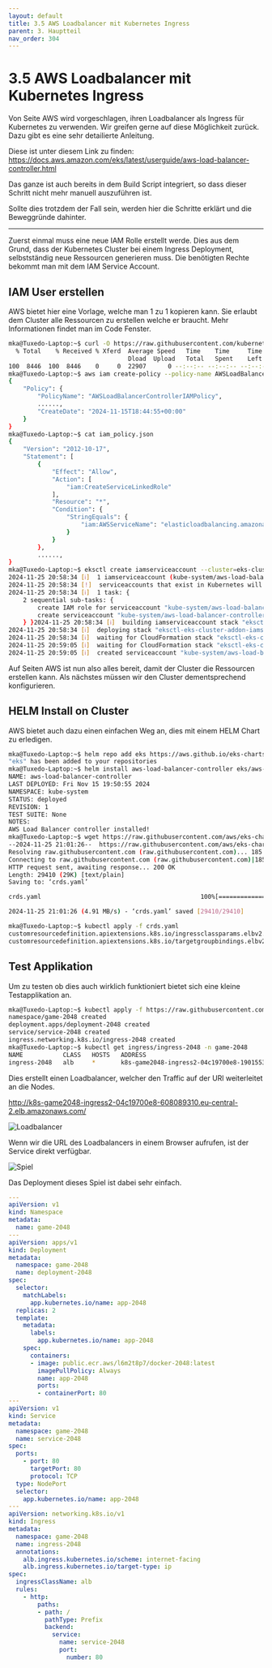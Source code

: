 ```yaml
---
layout: default
title: 3.5 AWS Loadbalancer mit Kubernetes Ingress
parent: 3. Hauptteil
nav_order: 304
---
```


# 3.5 AWS Loadbalancer mit Kubernetes Ingress

Von Seite AWS wird vorgeschlagen, ihren Loadbalancer als Ingress für Kubernetes zu verwenden.
Wir greifen gerne auf diese Möglichkeit zurück. Dazu gibt es eine sehr detailierte Anleitung.

Diese ist unter diesem Link zu finden:
<https://docs.aws.amazon.com/eks/latest/userguide/aws-load-balancer-controller.html>

Das ganze ist auch bereits in dem Build Script integriert, so dass dieser Schritt nicht mehr manuell auszuführen ist.

Sollte dies trotzdem der Fall sein, werden hier die Schritte erklärt und die Beweggründe dahinter.

----

Zuerst einmal muss eine neue IAM Rolle erstellt werde.
Dies aus dem Grund, dass der Kubernetes Cluster bei einem Ingress Deployment, selbstständig neue Ressourcen generieren muss. Die benötigten Rechte bekommt man mit dem IAM Service Account.

## IAM User erstellen

AWS bietet hier eine Vorlage, welche man 1 zu 1 kopieren kann. Sie erlaubt dem Cluster alle Ressourcen zu erstellen welche er braucht. Mehr Informationen findet man im Code Fenster.

```bash
mka@Tuxedo-Laptop:~$ curl -O https://raw.githubusercontent.com/kubernetes-sigs/aws-load-balancer-controller/v2.7.2/docs/install/iam_policy.json
  % Total    % Received % Xferd  Average Speed   Time    Time     Time  Current
                                 Dload  Upload   Total   Spent    Left  Speed
100  8446  100  8446    0     0  22907      0 --:--:-- --:--:-- --:--:-- 22951
mka@Tuxedo-Laptop:~$ aws iam create-policy --policy-name AWSLoadBalancerControllerIAMPolicy --policy-document file://iam_policy.json
{
    "Policy": {
        "PolicyName": "AWSLoadBalancerControllerIAMPolicy",
        ......,
        "CreateDate": "2024-11-15T18:44:55+00:00"
    }
}
mka@Tuxedo-Laptop:~$ cat iam_policy.json
{
    "Version": "2012-10-17",
    "Statement": [
        {
            "Effect": "Allow",
            "Action": [
                "iam:CreateServiceLinkedRole"
            ],
            "Resource": "*",
            "Condition": {
                "StringEquals": {
                    "iam:AWSServiceName": "elasticloadbalancing.amazonaws.com"
                }
            }
        },
        ......,
}
mka@Tuxedo-Laptop:~$ eksctl create iamserviceaccount --cluster=eks-cluster --namespace=kube-system --name=aws-load-balancer-controller --role-name AmazonEKSLoadBalancerControllerRole --attach-policy-arn=arn:aws:iam::*********:policy/AWSLoadBalancerControllerIAMPolicy --approve
2024-11-25 20:58:34 [ℹ]  1 iamserviceaccount (kube-system/aws-load-balancer-controller) was included (based on the include/exclude rules)
2024-11-25 20:58:34 [!]  serviceaccounts that exist in Kubernetes will be excluded, use --override-existing-serviceaccounts to override
2024-11-25 20:58:34 [ℹ]  1 task: {
    2 sequential sub-tasks: {
        create IAM role for serviceaccount "kube-system/aws-load-balancer-controller",
        create serviceaccount "kube-system/aws-load-balancer-controller",
    } }2024-11-25 20:58:34 [ℹ]  building iamserviceaccount stack "eksctl-eks-cluster-addon-iamserviceaccount-kube-system-aws-load-balancer-controller"
2024-11-25 20:58:34 [ℹ]  deploying stack "eksctl-eks-cluster-addon-iamserviceaccount-kube-system-aws-load-balancer-controller"
2024-11-25 20:58:34 [ℹ]  waiting for CloudFormation stack "eksctl-eks-cluster-addon-iamserviceaccount-kube-system-aws-load-balancer-controller"
2024-11-25 20:59:05 [ℹ]  waiting for CloudFormation stack "eksctl-eks-cluster-addon-iamserviceaccount-kube-system-aws-load-balancer-controller"
2024-11-25 20:59:05 [ℹ]  created serviceaccount "kube-system/aws-load-balancer-controller"
```

Auf Seiten AWS ist nun also alles bereit, damit der Cluster die Ressourcen erstellen kann.
Als nächstes müssen wir den Cluster dementsprechend konfigurieren.

## HELM Install on Cluster

AWS bietet auch dazu einen einfachen Weg an, dies mit einem HELM Chart zu erledigen.

```bash
mka@Tuxedo-Laptop:~$ helm repo add eks https://aws.github.io/eks-charts
"eks" has been added to your repositories
mka@Tuxedo-Laptop:~$ helm install aws-load-balancer-controller eks/aws-load-balancer-controller -n kube-system --set clusterName=eks-cluster --set serviceAccount.create=false --set serviceAccount.name=aws-load-balancer-controller
NAME: aws-load-balancer-controller
LAST DEPLOYED: Fri Nov 15 19:50:55 2024
NAMESPACE: kube-system
STATUS: deployed
REVISION: 1
TEST SUITE: None
NOTES:
AWS Load Balancer controller installed!
mka@Tuxedo-Laptop:~$ wget https://raw.githubusercontent.com/aws/eks-charts/master/stable/aws-load-balancer-controller/crds/crds.yaml
--2024-11-25 21:01:26--  https://raw.githubusercontent.com/aws/eks-charts/master/stable/aws-load-balancer-controller/crds/crds.yaml
Resolving raw.githubusercontent.com (raw.githubusercontent.com)... 185.199.111.133, 185.199.110.133, 185.199.108.133, ...
Connecting to raw.githubusercontent.com (raw.githubusercontent.com)|185.199.111.133|:443... connected.
HTTP request sent, awaiting response... 200 OK
Length: 29410 (29K) [text/plain]
Saving to: ‘crds.yaml’

crds.yaml                                            100%[=====================================================================================================================>]  28.72K  --.-KB/s    in 0.006s

2024-11-25 21:01:26 (4.91 MB/s) - ‘crds.yaml’ saved [29410/29410]

mka@Tuxedo-Laptop:~$ kubectl apply -f crds.yaml
customresourcedefinition.apiextensions.k8s.io/ingressclassparams.elbv2.k8s.aws configured
customresourcedefinition.apiextensions.k8s.io/targetgroupbindings.elbv2.k8s.aws configured
```

## Test Applikation

Um zu testen ob dies auch wirklich funktioniert bietet sich eine kleine Testapplikation an.

```bash
mka@Tuxedo-Laptop:~$ kubectl apply -f https://raw.githubusercontent.com/kubernetes-sigs/aws-load-balancer-controller/v2.7.2/docs/examples/2048/2048_full.yaml
namespace/game-2048 created
deployment.apps/deployment-2048 created
service/service-2048 created
ingress.networking.k8s.io/ingress-2048 created
mka@Tuxedo-Laptop:~$ kubectl get ingress/ingress-2048 -n game-2048
NAME           CLASS   HOSTS   ADDRESS                                                                      PORTS   AGE
ingress-2048   alb     *       k8s-game2048-ingress2-04c19700e8-1901553064.eu-central-2.elb.amazonaws.com   80      15s
```

Dies erstellt einen Loadbalancer, welcher den Traffic auf der URl weiterleitet an die Nodes.

<http://k8s-game2048-ingress2-04c19700e8-608089310.eu-central-2.elb.amazonaws.com/>

![Loadbalancer](../ressources/images/kubernetes/loadbalancer.PNG)

Wenn wir die URL des Loadbalancers in einem Browser aufrufen, ist der Service direkt verfügbar.

![Spiel](../ressources/images/kubernetes/2048_spiel.PNG)

Das Deployment dieses Spiel ist dabei sehr einfach.

```yaml
---
apiVersion: v1
kind: Namespace
metadata:
  name: game-2048
---
apiVersion: apps/v1
kind: Deployment
metadata:
  namespace: game-2048
  name: deployment-2048
spec:
  selector:
    matchLabels:
      app.kubernetes.io/name: app-2048
  replicas: 2
  template:
    metadata:
      labels:
        app.kubernetes.io/name: app-2048
    spec:
      containers:
      - image: public.ecr.aws/l6m2t8p7/docker-2048:latest
        imagePullPolicy: Always
        name: app-2048
        ports:
        - containerPort: 80
---
apiVersion: v1
kind: Service
metadata:
  namespace: game-2048
  name: service-2048
spec:
  ports:
    - port: 80
      targetPort: 80
      protocol: TCP
  type: NodePort
  selector:
    app.kubernetes.io/name: app-2048
---
apiVersion: networking.k8s.io/v1
kind: Ingress
metadata:
  namespace: game-2048
  name: ingress-2048
  annotations:
    alb.ingress.kubernetes.io/scheme: internet-facing
    alb.ingress.kubernetes.io/target-type: ip
spec:
  ingressClassName: alb
  rules:
    - http:
        paths:
        - path: /
          pathType: Prefix
          backend:
            service:
              name: service-2048
              port:
                number: 80
```
